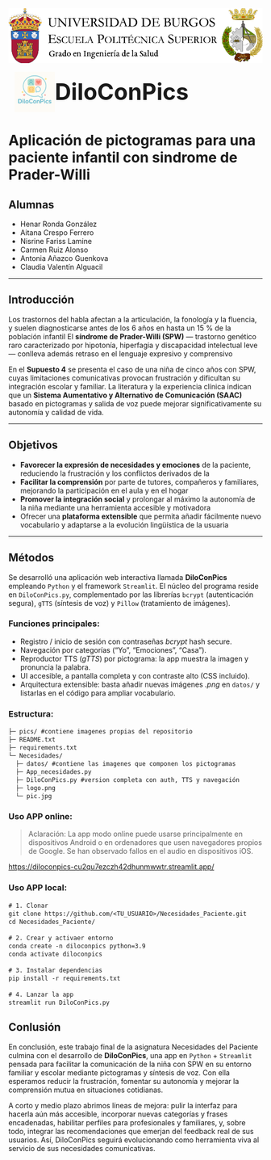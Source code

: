 ![Cabecera grado](pics/cabeceraSalud.png)

<h1 style="display:flex;align-items:center;font-size:3.2em;margin:0;">
  <img src="pics/logo.png" alt="Logo DiloConPics" width="80" style="margin-left:12px;">
  DiloConPics
</h1>

# Aplicación de pictogramas para una paciente infantil con sindrome de Prader-Willi

## Alumnas
- Henar Ronda González
- Aitana Crespo Ferrero
- Nisrine Fariss Lamine
- Carmen Ruiz Alonso
- Antonia Añazco Guenkova
- Claudia Valentín Alguacil
---

## Introducción  

Los trastornos del habla afectan a la articulación, la fonología y la fluencia, y suelen diagnosticarse antes de los 6 años en hasta un 15 % de la población infantil 
El **síndrome de Prader-Willi (SPW)** — trastorno genético raro caracterizado por hipotonía, hiperfagia y discapacidad intelectual leve — conlleva además retraso en el lenguaje expresivo y comprensivo  

En el **Supuesto 4** se presenta el caso de una niña de cinco años con SPW, cuyas limitaciones comunicativas provocan frustración y dificultan su integración escolar y familiar. La literatura y la experiencia clínica indican que un **Sistema Aumentativo y Alternativo de Comunicación (SAAC)** basado en pictogramas y salida de voz puede mejorar significativamente su autonomía y calidad de vida.

---

## Objetivos

* **Favorecer la expresión de necesidades y emociones** de la paciente, reduciendo la frustración y los conflictos derivados de la 
* **Facilitar la comprensión** por parte de tutores, compañeros y familiares, mejorando la participación en el aula y en el hogar   
* **Promover la integración social** y prolongar al máximo la autonomía de la niña mediante una herramienta accesible y motivadora 
* Ofrecer una **plataforma extensible** que permita añadir fácilmente nuevo vocabulario y adaptarse a la evolución lingüística de la usuaria  
---

## Métodos 

Se desarrolló una aplicación web interactiva llamada **DiloConPics** empleando ```Python``` y el framework ```Streamlit```. El núcleo del programa reside en ```DiloConPics.py```, complementado por las librerías ```bcrypt``` (autenticación segura), ```gTTS``` (síntesis de voz) y ```Pillow``` (tratamiento de imágenes).

### Funciones principales:
* Registro / inicio de sesión con contraseñas *bcrypt* hash secure. 
* Navegación por categorías (“Yo”, “Emociones”, “Casa”).  
* Reproductor TTS (*gTTS*) por pictograma: la app muestra la imagen y pronuncia la palabra. 
* UI accesible, a pantalla completa y con contraste alto (CSS incluido).  
* Arquitectura extensible: basta añadir nuevas imágenes *.png* en `datos/` y listarlas en el código para ampliar vocabulario.

### Estructura:
```
├─ pics/ #contiene imagenes propias del repositorio 
├─ README.txt
├─ requirements.txt
└─ Necesidades/
  ├─ datos/ #contiene las imagenes que componen los pictogramas
  ├─ App_necesidades.py
  ├─ DiloConPics.py #version completa con auth, TTS y navegación
  ├─ logo.png
  └─ pic.jpg
```

### Uso APP online:
> Aclaración:
> La app modo online puede usarse principalmente en dispositivos Android o en ordenadores que usen navegadores propios de Google. Se han observado fallos en el audio en dispositivos iOS.

https://diloconpics-cu2qu7ezczh42dhunmwwtr.streamlit.app/

### Uso APP local:

```
# 1. Clonar
git clone https://github.com/<TU_USUARIO>/Necesidades_Paciente.git
cd Necesidades_Paciente/

# 2. Crear y activaer entorno
conda create -n diloconpics python=3.9
conda activate diloconpics  

# 3. Instalar dependencias
pip install -r requirements.txt

# 4. Lanzar la app
streamlit run DiloConPics.py
```
## Conlusión

En conclusión, este trabajo final de la asignatura Necesidades del Paciente culmina con el desarrollo de **DiloConPics**, una app en ```Python``` + ```Streamlit``` pensada para facilitar la comunicación de la niña con SPW en su entorno familiar y escolar mediante pictogramas y síntesis de voz. Con ella esperamos reducir la frustración, fomentar su autonomía y mejorar la comprensión mutua en situaciones cotidianas.

A corto y medio plazo abrimos líneas de mejora: pulir la interfaz para hacerla aún más accesible, incorporar nuevas categorías y frases encadenadas, habilitar perfiles para profesionales y familiares, y, sobre todo, integrar las recomendaciones que emerjan del feedback real de sus usuarios. Así, DiloConPics seguirá evolucionando como herramienta viva al servicio de sus necesidades comunicativas.









